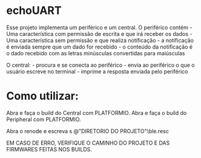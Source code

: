 # echoUART

Esse projeto implementa um periférico e um central.
O periférico contém 
    - Uma característica com permissão de escrita e que irá receber os dados
    - Uma característica sem permissão e que realiza notificação
        - a notificação é enviada sempre que um dado for recebido
        - o conteúdo da notificação é o dado recebido com as letras minúsculas convertidas para maiúsculas

O central:
    - procura e se conecta ao periférico
    - envia ao periférico o que o usuário escreve no terminal
    - imprime a resposta enviada pelo periférico
 
# Como utilizar:
Abra e faça o build do Central com PLATFORMIO.
Abra e faça o build do Peripheral com PLATFORMIO.

Abra o renode e escreva
s @"DIRETORIO DO PROJETO"\ble.resc

EM CASO DE ERRO, VERIFIQUE O CAMINHO DO PROJETO E DAS FIRMWARES FEITAS NOS BUILDS.
